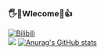 ### 🖐🤣Wlecome🤪👍
[![Bilibili](https://img.shields.io/badge/dynamic/json?url=https://api.bilibili.com/x/relation/stat?vmid=38208741&jsonp=jsonp&label=netube_99&query=$.data.follower&color=ff69b4&style=for-the-badge&logo=bilibili&logoColor=ff69b4)](https://space.bilibili.com/38208741)
<br><img src="https://count.getloli.com/get/@netube99">
[![Anurag's GitHub stats](https://github-readme-stats.vercel.app/api?username=netube99&show_icons=true)](https://github.com/anuraghazra/github-readme-stats)
